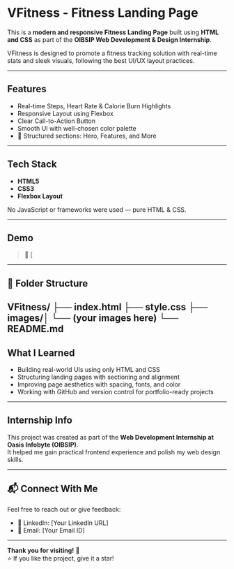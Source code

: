 # VFitness - Fitness Landing Page

This is a **modern and responsive Fitness Landing Page** built using **HTML and CSS** as part of the **OIBSIP Web Development & Design Internship**.

VFitness is designed to promote a fitness tracking solution with real-time stats and sleek visuals, following the best UI/UX layout practices.

---

##  Features

-  Real-time Steps, Heart Rate & Calorie Burn Highlights  
- Responsive Layout using Flexbox  
- Clear Call-to-Action Button  
- Smooth UI with well-chosen color palette  
- 🔗 Structured sections: Hero, Features, and More

---

## Tech Stack

- **HTML5**
- **CSS3**
- **Flexbox Layout**

No JavaScript or frameworks were used — pure HTML & CSS.

---

##  Demo

> 🎥 [

---

## 📁 Folder Structure
VFitness/ 
├── index.html 
├── style.css
├── images/│
└── (your images here) 
└── README.md
---

##  What I Learned

- Building real-world UIs using only HTML and CSS  
- Structuring landing pages with sectioning and alignment  
- Improving page aesthetics with spacing, fonts, and color  
- Working with GitHub and version control for portfolio-ready projects

---

## Internship Info

This project was created as part of the **Web Development Internship at Oasis Infobyte (OIBSIP)**.  
It helped me gain practical frontend experience and polish my web design skills.

---

## 📬 Connect With Me

Feel free to reach out or give feedback:

- 💼 LinkedIn: [Your LinkedIn URL]  
- 📧 Email: [Your Email ID]

---

**Thank you for visiting!** 👋  
⭐ If you like the project, give it a star!
